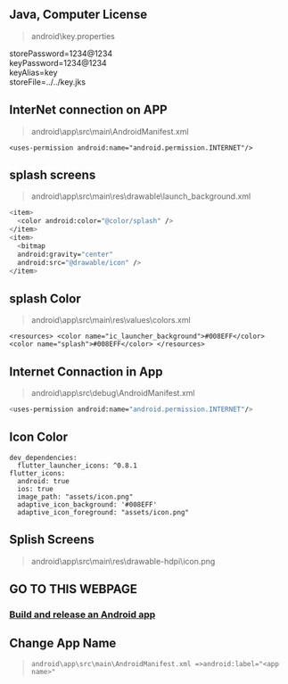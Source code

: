 
## Java, Computer License
> android\key.properties
<p> 
  storePassword=1234@1234 <br />
  keyPassword=1234@1234<br />
  keyAlias=key<br />
  storeFile=../../key.jks
</p>

## InterNet connection on APP
> android\app\src\main\AndroidManifest.xml

`<uses-permission android:name="android.permission.INTERNET"/>`

## splash screens
> android\app\src\main\res\drawable\launch_background.xml

```bash
<item>
  <color android:color="@color/splash" />  
</item>
<item>
  <bitmap
  android:gravity="center"
  android:src="@drawable/icon" />
</item>
```

## splash Color

> android\app\src\main\res\values\colors.xml

`<resources>
<color name="ic_launcher_background">#008EFF</color>
<color name="splash">#008EFF</color>
</resources>`

## Internet Connaction in App
> android\app\src\debug\AndroidManifest.xml
```bash
<uses-permission android:name="android.permission.INTERNET"/>
```
## Icon Color
```
dev_dependencies:
  flutter_launcher_icons: ^0.8.1
flutter_icons:
  android: true
  ios: true
  image_path: "assets/icon.png"
  adaptive_icon_background: '#008EFF'
  adaptive_icon_foreground: "assets/icon.png"
```
## Splish Screens
> android\app\src\main\res\drawable-hdpi\icon.png
## GO TO THIS WEBPAGE
### [Build and release an Android app](https://flutter.dev/docs/deployment/android)

##  Change App Name 
>`
android\app\src\main\AndroidManifest.xml =>android:label="<app name>"
`